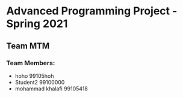 # Advanced Programming Project - Spring 2021
## Team MTM

### Team Members:
- hoho 99105hoh
- Student2 99100000
- mohammad khalafi 99105418
